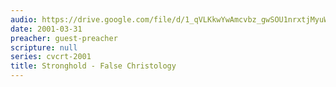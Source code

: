 ```yaml
---
audio: https://drive.google.com/file/d/1_qVLKkwYwAmcvbz_gwSOU1nrxtjMyuWI/view
date: 2001-03-31
preacher: guest-preacher
scripture: null
series: cvcrt-2001
title: Stronghold - False Christology
---
```

